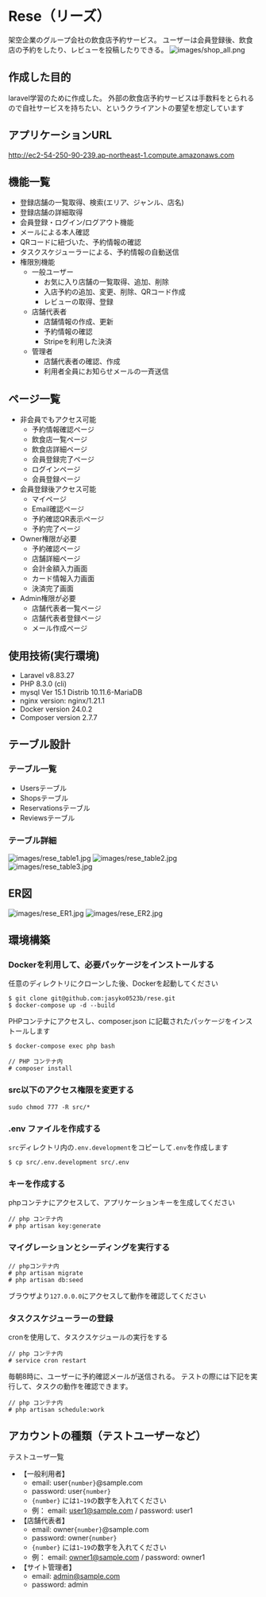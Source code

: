 # Rese（リーズ）
架空企業のグループ会社の飲食店予約サービス。
ユーザーは会員登録後、飲食店の予約をしたり、レビューを投稿したりできる。
![images/shop_all.png](/images/shop_all.png)

## 作成した目的
laravel学習のために作成した。
外部の飲食店予約サービスは手数料をとられるので自社サービスを持ちたい、というクライアントの要望を想定しています

## アプリケーションURL
http://ec2-54-250-90-239.ap-northeast-1.compute.amazonaws.com

## 機能一覧
- 登録店舗の一覧取得、検索(エリア、ジャンル、店名)
- 登録店舗の詳細取得
- 会員登録・ログイン/ログアウト機能
- メールによる本人確認
- QRコードに紐づいた、予約情報の確認
- タスクスケジューラーによる、予約情報の自動送信
- 権限別機能
    - 一般ユーザー
        - お気に入り店舗の一覧取得、追加、削除
        - 入店予約の追加、変更、削除、QRコード作成
        - レビューの取得、登録
    - 店舗代表者
        - 店舗情報の作成、更新
        - 予約情報の確認
        - Stripeを利用した決済
    - 管理者
        - 店舗代表者の確認、作成
        - 利用者全員にお知らせメールの一斉送信

## ページ一覧
- 非会員でもアクセス可能
	- 予約情報確認ページ
	- 飲食店一覧ページ
	- 飲食店詳細ページ
	- 会員登録完了ページ
	- ログインページ
	- 会員登録ページ
- 会員登録後アクセス可能
	- マイページ
	- Email確認ページ
	- 予約確認QR表示ページ
	- 予約完了ページ
- Owner権限が必要
	- 予約確認ページ
	- 店舗詳細ページ
	- 会計金額入力画面
	- カード情報入力画面
	- 決済完了画面
- Admin権限が必要
	- 店舗代表者一覧ページ
	- 店舗代表者登録ページ
	- メール作成ページ

## 使用技術(実行環境)
- Laravel v8.83.27
- PHP 8.3.0 (cli)
- mysql  Ver 15.1 Distrib 10.11.6-MariaDB
- nginx version: nginx/1.21.1
- Docker version 24.0.2
- Composer version 2.7.7

## テーブル設計
### テーブル一覧
- Usersテーブル
- Shopsテーブル
- Reservationsテーブル
- Reviewsテーブル
### テーブル詳細
![images/rese_table1.jpg](/images/rese_table1.jpg)
![images/rese_table2.jpg](/images/rese_table2.jpg)
![images/rese_table3.jpg](/images/rese_table3.jpg)

## ER図
![images/rese_ER1.jpg](/images/rese_ER1.jpg)
![images/rese_ER2.jpg](/images/rese_ER2.jpg)

## 環境構築
### Dockerを利用して、必要パッケージをインストールする
任意のディレクトリにクローンした後、Dockerを起動してください
```
$ git clone git@github.com:jasyko0523b/rese.git
$ docker-compose up -d --build
```
PHPコンテナにアクセスし、composer.json に記載されたパッケージをインストールします
```
$ docker-compose exec php bash
```
```
// PHP コンテナ内
# composer install
```
### src以下のアクセス権限を変更する
```
sudo chmod 777 -R src/*
```

### .env ファイルを作成する
`src`ディレクトリ内の`.env.development`をコピーして`.env`を作成します
```
$ cp src/.env.development src/.env
```
### キーを作成する
phpコンテナにアクセスして、アプリケーションキーを生成してください
```
// php コンテナ内
# php artisan key:generate
```
### マイグレーションとシーディングを実行する
```
// phpコンテナ内
# php artisan migrate
# php artisan db:seed
```
ブラウザより`127.0.0.0`にアクセスして動作を確認してください
### タスクスケジューラーの登録
cronを使用して、タスクスケジュールの実行をする
```
// php コンテナ内
# service cron restart
```
毎朝8時に、ユーザーに予約確認メールが送信される。
テストの際には下記を実行して、タスクの動作を確認できます。
```
// php コンテナ内
# php artisan schedule:work
```
## アカウントの種類（テストユーザーなど）
テストユーザ一覧
- 【一般利用者】
    - email: user`{number}`@sample.com
    - password: user`{number}`
    - `{number}` には`1~19`の数字を入れてください
    - 例： email: user1@sample.com / password:  user1
- 【店舗代表者】
    - email: owner`{number}`@sample.com
    - password: owner`{number}`
    - `{number}` には`1~19`の数字を入れてください
    - 例： email: owner1@sample.com / password:  owner1
- 【サイト管理者】
    - email: admin@sample.com
    - password: admin
